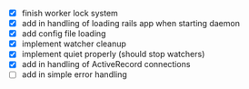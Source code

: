 - [x] finish worker lock system
- [x] add in handling of loading rails app when starting daemon
- [x] add config file loading 
- [x] implement watcher cleanup
- [x] implement quiet properly (should stop watchers)
- [x] add in handling of ActiveRecord connections
- [ ] add in simple error handling
